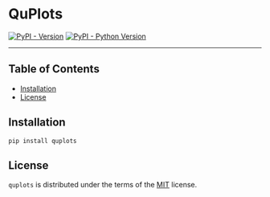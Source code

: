 # QuPlots

[![PyPI - Version](https://img.shields.io/pypi/v/quplots.svg)](https://pypi.org/project/quplots)
[![PyPI - Python Version](https://img.shields.io/pypi/pyversions/quplots.svg)](https://pypi.org/project/quplots)

-----

## Table of Contents

- [Installation](#installation)
- [License](#license)

## Installation

```console
pip install quplots
```

## License

`quplots` is distributed under the terms of the [MIT](https://spdx.org/licenses/MIT.html) license.
